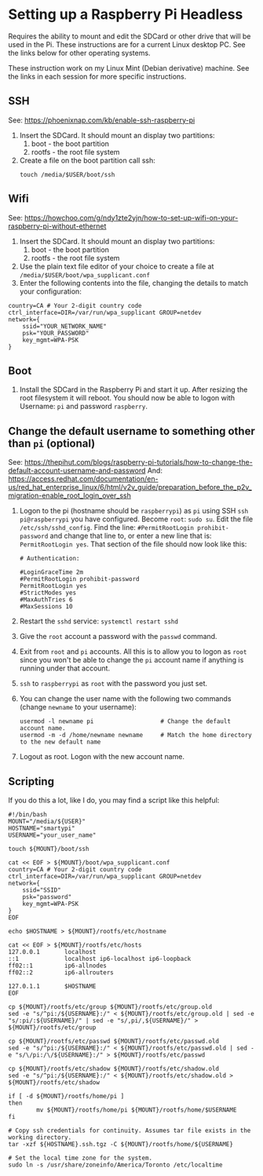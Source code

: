 # Setting up a Raspberry Pi Headless

Requires the ability to mount and edit the SDCard or other drive that will
be used in the Pi. These instructions are for a current Linux desktop PC.
See the links below for other operating systems.

These instruction work on my Linux Mint (Debian derivative) machine. See
the links in each session for more specific instructions.

## SSH

See: https://phoenixnap.com/kb/enable-ssh-raspberry-pi

1. Insert the SDCard. It should mount an display two partitions:
    1. boot - the boot partition
    1. rootfs - the root file system
1. Create a file on the boot partition call ssh:
    ```
    touch /media/$USER/boot/ssh
    ```

## Wifi

See: https://howchoo.com/g/ndy1zte2yjn/how-to-set-up-wifi-on-your-raspberry-pi-without-ethernet

1. Insert the SDCard. It should mount an display two partitions:
    1. boot - the boot partition
    1. rootfs - the root file system
2. Use the plain text file editor of your choice to create a file at
`/media/$USER/boot/wpa_supplicant.conf`
3. Enter the following contents into the file, changing the details to
match your configuration:
```
country=CA # Your 2-digit country code
ctrl_interface=DIR=/var/run/wpa_supplicant GROUP=netdev
network={
    ssid="YOUR_NETWORK_NAME"
    psk="YOUR_PASSWORD"
    key_mgmt=WPA-PSK
}
```

## Boot

1. Install the SDCard in the Raspberry Pi and start it up. After resizing the root filesystem 
it will reboot. You should now be able to logon with Username: `pi` and password `raspberry`.

## Change the default username to something other than `pi` (optional)

See: https://thepihut.com/blogs/raspberry-pi-tutorials/how-to-change-the-default-account-username-and-password
And: https://access.redhat.com/documentation/en-us/red_hat_enterprise_linux/6/html/v2v_guide/preparation_before_the_p2v_migration-enable_root_login_over_ssh

1. Logon to the pi (hostname should be `raspberrypi`) as `pi` using SSH `ssh pi@raspberrypi` you have
configured. Become `root`: `sudo su`. Edit the file `/etc/ssh/sshd_config`. Find the line:
`#PermitRootLogin prohibit-password` and change that line to, or enter a new line that is:
`PermitRootLogin yes`. That section of the file should now look like this:
    ```
    # Authentication:
    
    #LoginGraceTime 2m
    #PermitRootLogin prohibit-password
    PermitRootLogin yes
    #StrictModes yes
    #MaxAuthTries 6
    #MaxSessions 10
    ```

1.  Restart the `sshd` service: `systemctl restart sshd`

1.  Give the `root` account a password with the `passwd` command.

1.  Exit from `root` and `pi` accounts. All this is to allow you to logon as `root` since you won't be able
to change the `pi` account name if anything is running under that account.

1.  `ssh` to `raspberrypi` as `root` with the password you just set.

1.  You can change the user name with the following two commands (change `newname` to your username):
    ```
    usermod -l newname pi                   # Change the default account name.
    usermod -m -d /home/newname newname     # Match the home directory to the new default name
    ```

1.  Logout as root. Logon with the new account name.

## Scripting

If you do this a lot, like I do, you may find a script like this helpful:
```
#!/bin/bash
MOUNT="/media/${USER}"
HOSTNAME="smartypi"
USERNAME="your_user_name"

touch ${MOUNT}/boot/ssh

cat << EOF > ${MOUNT}/boot/wpa_supplicant.conf
country=CA # Your 2-digit country code
ctrl_interface=DIR=/var/run/wpa_supplicant GROUP=netdev
network={
    ssid="SSID"
    psk="password"
    key_mgmt=WPA-PSK
}
EOF

echo $HOSTNAME > ${MOUNT}/rootfs/etc/hostname

cat << EOF > ${MOUNT}/rootfs/etc/hosts
127.0.0.1       localhost
::1             localhost ip6-localhost ip6-loopback
ff02::1         ip6-allnodes
ff02::2         ip6-allrouters

127.0.1.1       $HOSTNAME
EOF

cp ${MOUNT}/rootfs/etc/group ${MOUNT}/rootfs/etc/group.old
sed -e "s/^pi:/${USERNAME}:/" < ${MOUNT}/rootfs/etc/group.old | sed -e "s/:pi/:${USERNAME}/" | sed -e "s/,pi/,${USERNAME}/" > ${MOUNT}/rootfs/etc/group

cp ${MOUNT}/rootfs/etc/passwd ${MOUNT}/rootfs/etc/passwd.old
sed -e "s/^pi:/${USERNAME}:/" < ${MOUNT}/rootfs/etc/passwd.old | sed -e "s/\/pi:/\/${USERNAME}:/" > ${MOUNT}/rootfs/etc/passwd

cp ${MOUNT}/rootfs/etc/shadow ${MOUNT}/rootfs/etc/shadow.old
sed -e "s/^pi:/${USERNAME}:/" < ${MOUNT}/rootfs/etc/shadow.old > ${MOUNT}/rootfs/etc/shadow

if [ -d ${MOUNT}/rootfs/home/pi ]
then
        mv ${MOUNT}/rootfs/home/pi ${MOUNT}/rootfs/home/$USERNAME
fi

# Copy ssh credentials for continuity. Assumes tar file exists in the working directory.
tar -xzf ${HOSTNAME}.ssh.tgz -C ${MOUNT}/rootfs/home/${USERNAME}

# Set the local time zone for the system.
sudo ln -s /usr/share/zoneinfo/America/Toronto /etc/localtime
```
